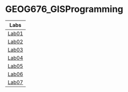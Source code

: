 # GEOG676_GISProgramming
|Labs    |  
|:------:|
|[Lab01](Lab01/README.md)|
|[Lab02](Lab02/README.md)|
|[Lab03](Lab03/README.md)|
|[Lab04](Lab04/README.md)|
|[Lab05](Lab05/README.md)|
|[Lab06](Lab06/README.md)|
|[Lab07](Lab07/README.md)|
